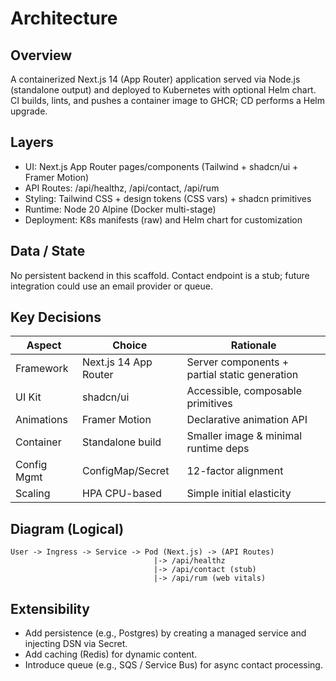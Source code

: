 # Architecture

## Overview

A containerized Next.js 14 (App Router) application served via Node.js (standalone output) and deployed to Kubernetes with optional Helm chart. CI builds, lints, and pushes a container image to GHCR; CD performs a Helm upgrade.

## Layers

- UI: Next.js App Router pages/components (Tailwind + shadcn/ui + Framer Motion)
- API Routes: /api/healthz, /api/contact, /api/rum
- Styling: Tailwind CSS + design tokens (CSS vars) + shadcn primitives
- Runtime: Node 20 Alpine (Docker multi-stage)
- Deployment: K8s manifests (raw) and Helm chart for customization

## Data / State

No persistent backend in this scaffold. Contact endpoint is a stub; future integration could use an email provider or queue.

## Key Decisions

| Aspect      | Choice                | Rationale                                     |
| ----------- | --------------------- | --------------------------------------------- |
| Framework   | Next.js 14 App Router | Server components + partial static generation |
| UI Kit      | shadcn/ui             | Accessible, composable primitives             |
| Animations  | Framer Motion         | Declarative animation API                     |
| Container   | Standalone build      | Smaller image & minimal runtime deps          |
| Config Mgmt | ConfigMap/Secret      | 12-factor alignment                           |
| Scaling     | HPA CPU-based         | Simple initial elasticity                     |

## Diagram (Logical)

```
User -> Ingress -> Service -> Pod (Next.js) -> (API Routes)
                                |-> /api/healthz
                                |-> /api/contact (stub)
                                |-> /api/rum (web vitals)
```

## Extensibility

- Add persistence (e.g., Postgres) by creating a managed service and injecting DSN via Secret.
- Add caching (Redis) for dynamic content.
- Introduce queue (e.g., SQS / Service Bus) for async contact processing.
